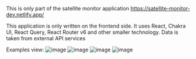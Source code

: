 This is only part of the satellite monitor application
https://satellite-monitor-dev.netlify.app/

This application is only written on the frontend side. It uses React, Chakra UI, React Query, React Router v6 and other smaller technology. Data is taken from external API services

Examples view:
![image](https://github.com/pmilosz99/example-fe-app-code/assets/92323709/e9237845-86b1-4fd8-b104-df46964d0e88)
![image](https://github.com/pmilosz99/example-fe-app-code/assets/92323709/b171dd37-195b-47bc-8a0f-67c7eb546a88)
![image](https://github.com/pmilosz99/example-fe-app-code/assets/92323709/51235fa0-fd05-4abd-83ec-ab9550ce38a9)
![image](https://github.com/pmilosz99/example-fe-app-code/assets/92323709/8d447574-1639-420c-9c68-5660e3efd936)

